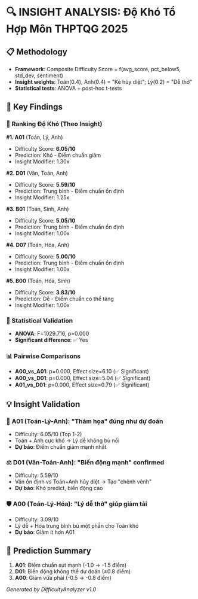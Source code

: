 
# 🔍 INSIGHT ANALYSIS: Độ Khó Tổ Hợp Môn THPTQG 2025

## 📋 Methodology
- **Framework**: Composite Difficulty Score = f(avg_score, pct_below5, std_dev, sentiment)
- **Insight weights**: Toán(0.4), Anh(0.4) = "Kẻ hủy diệt"; Lý(0.2) = "Dễ thở"
- **Statistical tests**: ANOVA + post-hoc t-tests

## 🎯 Key Findings

### 🚨 Ranking Độ Khó (Theo Insight)

**#1. A01** (Toán, Lý, Anh)
- Difficulty Score: **6.05/10**
- Prediction: Khó - Điểm chuẩn giảm
- Insight Modifier: 1.30x

**#2. D01** (Văn, Toán, Anh)
- Difficulty Score: **5.59/10**
- Prediction: Trung bình - Điểm chuẩn ổn định
- Insight Modifier: 1.25x

**#3. B01** (Toán, Sinh, Anh)
- Difficulty Score: **5.05/10**
- Prediction: Trung bình - Điểm chuẩn ổn định
- Insight Modifier: 1.00x

**#4. D07** (Toán, Hóa, Anh)
- Difficulty Score: **5.00/10**
- Prediction: Trung bình - Điểm chuẩn ổn định
- Insight Modifier: 1.00x

**#5. B00** (Toán, Hóa, Sinh)
- Difficulty Score: **3.83/10**
- Prediction: Dễ - Điểm chuẩn có thể tăng
- Insight Modifier: 1.00x


### 🔬 Statistical Validation
- **ANOVA**: F=1029.716, p=0.000
- **Significant difference**: ✅ Yes

### 📊 Pairwise Comparisons
- **A00_vs_A01**: p=0.000, Effect size=6.10 (✅ Significant)
- **A00_vs_D01**: p=0.000, Effect size=5.04 (✅ Significant)
- **A01_vs_D01**: p=0.000, Effect size=0.79 (✅ Significant)


## 💡 Insight Validation

### 🎯 **A01 (Toán-Lý-Anh): "Thảm họa" đúng như dự đoán**
- Difficulty: 6.05/10 (Top 1-2)
- Toán + Anh cực khó → Lý dễ không bù nổi
- **Dự báo**: Điểm chuẩn giảm mạnh nhất

### ⚖️ **D01 (Văn-Toán-Anh): "Biến động mạnh" confirmed**  
- Difficulty: 5.59/10
- Văn ổn định vs Toán+Anh hủy diệt → Tạo "chênh vênh"
- **Dự báo**: Khó predict, biến động cao

### 🛡️ **A00 (Toán-Lý-Hóa): "Lý dễ thở" giúp giảm tải**
- Difficulty: 3.09/10  
- Lý dễ + Hóa trung bình bù một phần cho Toán khó
- **Dự báo**: Giảm ít hơn A01

## 🔮 Prediction Summary
1. **A01**: Điểm chuẩn sụt mạnh (-1.0 → -1.5 điểm)
2. **D01**: Biến động không thể dự đoán (±0.8 điểm)  
3. **A00**: Giảm vừa phải (-0.5 → -0.8 điểm)

*Generated by DifficultyAnalyzer v1.0*
